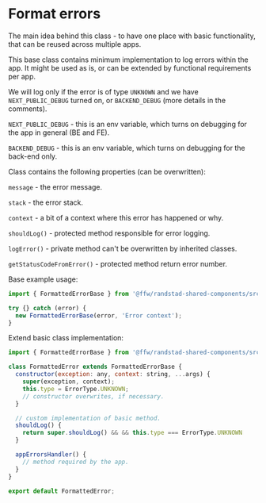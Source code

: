 # Format errors
The main idea behind this class - to have one place with basic functionality, that can be 
reused across multiple apps.

This base class contains minimum implementation to log errors within the app.
It might be used as is, or can be extended by functional requirements per app.

We will log only if the error is of type `UNKNOWN` and we have `NEXT_PUBLIC_DEBUG` turned on, or `BACKEND_DEBUG` (more details in the comments). 


`NEXT_PUBLIC_DEBUG` - this is an env variable, which turns on debugging for the app in general (BE and FE).

`BACKEND_DEBUG` - this is an env variable, which turns on debugging for the back-end only.

Class contains the following properties (can be overwritten):

`message` - the error message.

`stack` - the error stack.

`context` - a bit of a context where this error has happened or why.

`shouldLog()` - protected method responsible for error logging.

`logError()` - private method can't be overwritten by inherited classes.

`getStatusCodeFromError()` - protected method return error number.

Base example usage:
```js
import { FormattedErrorBase } from '@ffw/randstad-shared-components/src/utils';

try {} catch (error) {
  new FormattedErrorBase(error, 'Error context');
}
```

Extend basic class implementation:
```js
import { FormattedErrorBase } from '@ffw/randstad-shared-components/src/utils';

class FormattedError extends FormattedErrorBase {
  constructor(exception: any, context: string, ...args) {
    super(exception, context);
    this.type = ErrorType.UNKNOWN;
    // constructor overwrites, if necessary.
  }

  // custom implementation of basic method.
  shouldLog() {
    return super.shouldLog() && && this.type === ErrorType.UNKNOWN
  }

  appErrorsHandler() {
    // method required by the app.
  }
}

export default FormattedError;
```
